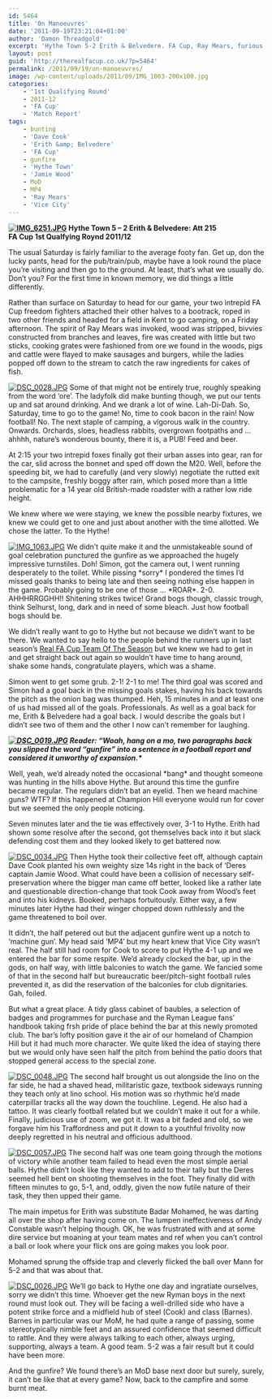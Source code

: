 ```yaml
---
id: 5464
title: 'On Manoeuvres'
date: '2011-09-19T23:21:04+01:00'
author: 'Damon Threadgold'
excerpt: 'Hythe Town 5-2 Erith & Belvedere. FA Cup, Ray Mears, furious and repetitive gunfire, Vice City and metronomic lino action.'
layout: post
guid: 'http://therealfacup.co.uk/?p=5464'
permalink: /2011/09/19/on-manoeuvres/
image: /wp-content/uploads/2011/09/IMG_1063-200x100.jpg
categories:
    - '1st Qualifying Round'
    - 2011-12
    - 'FA Cup'
    - 'Match Report'
tags:
    - bunting
    - 'Dave Cook'
    - 'Erith &amp; Belvedere'
    - 'FA Cup'
    - gunfire
    - 'Hythe Town'
    - 'Jamie Wood'
    - MoD
    - MP4
    - 'Ray Mears'
    - 'Vice City'
---
```


**[![IMG_6251.JPG](http://lh5.ggpht.com/-BsSNGxg4G9Q/Tne65qRXa3I/AAAAAAAAAoQ/MlhDZspbgvk/h320/IMG_6251.JPG)](http://lh5.ggpht.com/-BsSNGxg4G9Q/Tne65qRXa3I/AAAAAAAAAoQ/MlhDZspbgvk/w800/IMG_6251.JPG) Hythe Town 5 – 2 Erith &amp; Belvedere: Att 215**  
**FA Cup 1st Qualfying Roynd 2011/12**

The usual Saturday is fairly familiar to the average footy fan. Get up, don the lucky pants, head for the pub/train/pub, maybe have a look round the place you’re visiting and then go to the ground. At least, that’s what we usually do. Don’t you? For the first time in known memory, we did things a little differently.

Rather than surface on Saturday to head for our game, your two intrepid FA Cup freedom fighters attached their other halves to a bootrack, roped in two other friends and headed for a field in Kent to go camping, on a Friday afternoon. The spirit of Ray Mears was invoked, wood was stripped, bivvies constructed from branches and leaves, fire was created with little but two sticks, cooking grates were fashioned from ore we found in the woods, pigs and cattle were flayed to make sausages and burgers, while the ladies popped off down to the stream to catch the raw ingredients for cakes of fish.

[![DSC_0028.JPG](http://lh5.ggpht.com/-cDlGsjjio00/TnZ5JYXhb7I/AAAAAAAAAmo/CgkVeCM0L14/h320/DSC_0028.JPG)](http://lh5.ggpht.com/-cDlGsjjio00/TnZ5JYXhb7I/AAAAAAAAAmo/CgkVeCM0L14/w800/DSC_0028.JPG) Some of that might not be entirely true, roughly speaking from the word ‘ore’. The ladyfolk did make bunting though, we put our tents up and sat around drinking. And we drank a lot of wine. Lah-Di-Dah. So, Saturday, time to go to the game! No, time to cook bacon in the rain! Now football! No. The next staple of camping, a vigorous walk in the country. Onwards. Orchards, sloes, headless rabbits, overgrown footpaths and … ahhhh, nature’s wonderous bounty, there it is, a PUB! Feed and beer.

At 2:15 your two intrepid foxes finally got their urban asses into gear, ran for the car, slid across the bonnet and sped off down the M20. Well, before the speeding bit, we had to carefully (and very slowly) negotiate the rutted exit to the campsite, freshly boggy after rain, which posed more than a little problematic for a 14 year old British-made roadster with a rather low ride height.

We knew where we were staying, we knew the possible nearby fixtures, we knew we could get to one and just about another with the time allotted. We chose the latter. To the Hythe!

[![IMG_1063.JPG](http://lh6.ggpht.com/-699WFS3N7_s/Tne6sN-GPdI/AAAAAAAAAoI/Lbe8sBnh0iM/h320/IMG_1063.JPG)](http://lh6.ggpht.com/-699WFS3N7_s/Tne6sN-GPdI/AAAAAAAAAoI/Lbe8sBnh0iM/w800/IMG_1063.JPG) We didn’t quite make it and the unmistakeable sound of goal celebration punctured the gunfire as we approached the hugely impressive turnstiles. Doh! Simon, got the camera out, I went running desperately to the toilet. While pissing \*sorry\* I pondered the times I’d missed goals thanks to being late and then seeing nothing else happen in the game. Probably going to be one of those … \*ROAR\*. 2-0. AHHHRRGGHH!! Shitening strikes twice! Grand bogs though, classic trough, think Selhurst, long, dark and in need of some bleach. Just how football bogs should be.

We didn’t really want to go to Hythe but not because we didn’t want to be there. We wanted to say hello to the people behind the runners up in last season’s [Real FA Cup Team Of The Season](http://therealfacup.co.uk/2011/03/16/runners-up/) but we knew we had to get in and get straight back out again so wouldn’t have time to hang around, shake some hands, congratulate players, which was a shame.

Simon went to get some grub. 2-1! 2-1 to me! The third goal was scored and Simon had a goal back in the missing goals stakes, having his back towards the pitch as the onion bag was thumped. Heh, 15 minutes in and at least one of us had missed all of the goals. Professionals. As well as a goal back for me, Erith &amp; Belvedere had a goal back. I would describe the goals but I didn’t see two of them and the other I now can’t remember for laughing.

***[![DSC_0019.JPG](http://lh3.ggpht.com/-Rc87Qnct1sM/TnZ5C73ZHWI/AAAAAAAAAmQ/GT8skcIQ1bM/h320/DSC_0019.JPG)](http://lh3.ggpht.com/-Rc87Qnct1sM/TnZ5C73ZHWI/AAAAAAAAAmQ/GT8skcIQ1bM/w800/DSC_0019.JPG) Reader: “Woah, hang on a mo, two paragraphs back you slipped the word “gunfire” into a sentence in a football report and considered it unworthy of expansion.\****

Well, yeah, we’d already noted the occasional \*bang\* and thought someone was hunting in the hills above Hythe. But around this time the gunfire became regular. The regulars didn’t bat an eyelid. Then we heard machine guns? WTF? If this happened at Champion Hill everyone would run for cover but we seemed the only people noticing.

Seven minutes later and the tie was effectively over, 3-1 to Hythe. Erith had shown some resolve after the second, got themselves back into it but slack defending cost them and they looked likely to get battered now.

[![DSC_0034.JPG](http://lh3.ggpht.com/-lMI13ZArk2s/TnZ5NhuizzI/AAAAAAAAAm8/Inn35nSF05o/h320/DSC_0034.JPG)](http://lh3.ggpht.com/-lMI13ZArk2s/TnZ5NhuizzI/AAAAAAAAAm8/Inn35nSF05o/w800/DSC_0034.JPG) Then Hythe took their collective feet off, although captain Dave Cook planted his own weighty size 14s right in the back of ‘Deres captain Jamie Wood. What could have been a collision of necessary self-preservation where the bigger man came off better, looked like a rather late and questionable direction-change that took Cook away from Wood’s feet and into his kidneys. Booked, perhaps fortuitously. Either way, a few minutes later Hythe had their winger chopped down ruthlessly and the game threatened to boil over.

It didn’t, the half petered out but the adjacent gunfire went up a notch to ‘machine gun’. My head said ‘MP4′ but my heart knew that Vice City wasn’t real. The half still had room for Cook to score to put Hythe 4-1 up and we entered the bar for some respite. We’d already clocked the bar, up in the gods, on half way, with little balconies to watch the game. We fancied some of that in the second half but bureaucratic beer/pitch-sight football rules prevented it, as did the reservation of the balconies for club dignitaries. Gah, foiled.

But what a great place. A tidy glass cabinet of baubles, a selection of badges and programmes for purchase and the Ryman League fans’ handbook taking frsh pride of place behind the bar at this newly promoted club. The bar’s lofty position gave it the air of our homeland of Champion Hill but it had much more character. We quite liked the idea of staying there but we would only have seen half the pitch from behind the patio doors that stopped general access to the special zone.

[![DSC_0048.JPG](http://lh3.ggpht.com/-rQ0_jdPAi-g/TnZ5YEtYfWI/AAAAAAAAAnk/K70EM6V9WZI/h320/DSC_0048.JPG)](http://lh3.ggpht.com/-rQ0_jdPAi-g/TnZ5YEtYfWI/AAAAAAAAAnk/K70EM6V9WZI/w800/DSC_0048.JPG) The second half brought us out alongside the lino on the far side, he had a shaved head, militaristic gaze, textbook sideways running they teach only at lino school. His motion was so rhythmic he’d made caterpillar tracks all the way down the touchline. Legend. He also had a tattoo. It was clearly football related but we couldn’t make it out for a while. Finally, judicious use of zoom, we got it. It was a bit faded and old, so we forgave him his Traffordness and put it down to a youthful frivolity now deeply regretted in his neutral and officious adulthood.

[![DSC_0057.JPG](http://lh3.ggpht.com/-EiqkOZ7EOdQ/TnZ5bQqX0pI/AAAAAAAAAn0/rw4xb_QrB9w/h320/DSC_0057.JPG)](http://lh3.ggpht.com/-EiqkOZ7EOdQ/TnZ5bQqX0pI/AAAAAAAAAn0/rw4xb_QrB9w/w800/DSC_0057.JPG) The second half was one team going through the motions of victory while another team failed to head even the most simple aerial balls. Hythe didn’t look like they wanted to add to their tally but the Deres seemed hell bent on shooting themselves in the foot. They finally did with fifteen minutes to go, 5-1, and, oddly, given the now futile nature of their task, they then upped their game.

The main impetus for Erith was substitute Badar Mohamed, he was darting all over the shop after having come on. The lumpen ineffectiveness of Andy Constable wasn’t helping though. OK, he was frustrated with and at some dire service but moaning at your team mates and ref when you can’t control a ball or look where your flick ons are going makes you look poor.

Mohamed sprung the offside trap and cleverly flicked the ball over Mann for 5-2 and that was about that.

[![DSC_0026.JPG](http://lh6.ggpht.com/-VHBZArGDgw4/TnZ5IlMpt0I/AAAAAAAAAmk/bGvu2ln19U0/h320/DSC_0026.JPG)](http://lh6.ggpht.com/-VHBZArGDgw4/TnZ5IlMpt0I/AAAAAAAAAmk/bGvu2ln19U0/w800/DSC_0026.JPG) We’ll go back to Hythe one day and ingratiate ourselves, sorry we didn’t this time. Whoever get the new Ryman boys in the next round must look out. They will be facing a well-drilled side who have a potent strike force and a midfield hub of steel (Cook) and class (Barnes). Barnes in particular was our MoM, he had quite a range of passing, some stereotypically nimble feet and an assured confidence that seemed difficult to rattle. And they were always talking to each other, always urging, supporting, always a team. A good team. 5-2 was a fair result but it could have been more.

And the gunfire? We found there’s an MoD base next door but surely, surely, it can’t be like that at every game? Now, back to the campfire and some burnt meat.